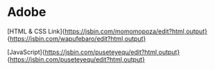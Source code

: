 # Adobe
[HTML & CSS Link]{https://jsbin.com/momomopoza/edit?html,output} {https://jsbin.com/wapufebaro/edit?html,output}

[JavaScript]{https://jsbin.com/puseteyequ/edit?html,output}  {https://jsbin.com/puseteyequ/edit?html,output}
